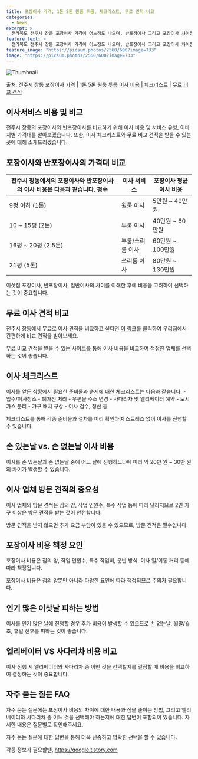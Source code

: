 ```yaml
---
title: 포장이사 가격, 1톤 5톤 원룸 투룸, 체크리스트, 무료 견적 비교
categories:
  - News
excerpt: >
  전라북도 전주시 장동 포장이사 가격이 어느정도 나오며, 반포장이사 그리고 포장이사 차이점을 알아보겠습니다. 1톤 2톤 5톤 원룸 투룸 경우 이사 비용은 어느정도 되며, 어디서 무료 비교 견적을 받아 보실 수 있는지 간단한 이사 체크리스트와 함께 알아보겠습니다.전주시 장동 포장이사 가격 무료 살펴보기 👈 클릭전주시 장동 포장이사 평균 이사 비용평수전주시 장동 평균 이사 비용원룸 이사9평 이하 (1톤)5만원 ~ 40만원투룸 이사10 ~ 15평 (2톤)40만원 ~ 60만원투룸/쓰리룸 이사16평 ~ 20평 (2.5톤)60만원 ~ 100만원쓰리룸 이사21평 (5톤) ~80만원 ~ 130만원우리집 무료 이사견적 받기 👈 클릭전주시 장동 포장이사, 반포장이사, 일반이사 비교이사 서비스 타입에 따른 차이점을 살펴보..
feature_text: >
  전라북도 전주시 장동 포장이사 가격이 어느정도 나오며, 반포장이사 그리고 포장이사 차이점을 알아보겠습니다. 1톤 2톤 5톤 원룸 투룸 경우 이사 비용은 어느정도 되며, 어디서 무료 비교 견적을 받아 보실 수 있는지 간단한 이사 체크리스트와 함께 알아보겠습니다.전주시 장동 포장이사 가격 무료 살펴보기 👈 클릭전주시 장동 포장이사 평균 이사 비용평수전주시 장동 평균 이사 비용원룸 이사9평 이하 (1톤)5만원 ~ 40만원투룸 이사10 ~ 15평 (2톤)40만원 ~ 60만원투룸/쓰리룸 이사16평 ~ 20평 (2.5톤)60만원 ~ 100만원쓰리룸 이사21평 (5톤) ~80만원 ~ 130만원우리집 무료 이사견적 받기 👈 클릭전주시 장동 포장이사, 반포장이사, 일반이사 비교이사 서비스 타입에 따른 차이점을 살펴보..
feature_image: "https://picsum.photos/2560/600?image=733"
image: "https://picsum.photos/2560/600?image=733"
---
```


![Thumbnail](https://img1.daumcdn.net/thumb/R800x0/?scode=mtistory2&fname=https%3A%2F%2Fblog.kakaocdn.net%2Fdn%2FcVqXfF%2FbtsHavejYFV%2FMB4oNvWtReVzcJqYpUBwy1%2Fimg.webp)

<p>출처: <a href="https://qoogle.tistory.com/8806" rel="dofollow">전주시 장동 포장이사 가격 | 1톤 5톤 원룸 투룸 이사 비용 | 체크리스트 | 무료 비교 견적</a> </p>

## 이사서비스 비용 및 비교

전주시 장동의 포장이사와 반포장이사를 비교하기 위해 이사 비용 및 서비스 유형, 이바지별 가격대를 알아보겠습니다. 또한, 이사 체크리스트와
무료 비교 견적을 받을 수 있는 곳에 대해 소개드리겠습니다.



## 포장이사와 반포장이사의 가격대 비교

전주시 장동에서의 포장이사와 반포장이사의 이사 비용은 다음과 같습니다.  **평수** | **이사 서비스** | **포장이사 평균 이사 비용**  
---|---|---  
9평 이하 (1톤) | 원룸 이사 | 5만원 ~ 40만원  
10 ~ 15평 (2톤) | 투룸 이사 | 40만원 ~ 60만원  
16평 ~ 20평 (2.5톤) | 투룸/쓰리룸 이사 | 60만원 ~ 100만원  
21평 (5톤) | 쓰리룸 이사 | 80만원 ~ 130만원  
  
이삿짐 포장이사, 반포장이사, 일반이사의 차이를 이해한 후에 비용을 고려하여 선택하는 것이 중요합니다.

## 무료 이사 견적 비교

전주시 장동에서 무료로 이사 견적을 비교하고 싶다면 [이 링크](https://example.com)를 클릭하여 우리집에서 간편하게 비교
견적을 받아보세요.

무료 비교 견적을 받을 수 있는 사이트를 통해 이사 비용을 비교하여 적정한 업체를 선택하는 것이 좋습니다.

## 이사 체크리스트

이사를 앞둔 상황에서 필요한 준비물과 순서에 대한 체크리스트는 다음과 같습니다. \- 입주/이사청소 \- 폐가전 처리 \- 우편물 주소 변경
\- 사다리차 및 엘리베이터 예약 \- 도시가스 분리 \- 가구 배치 구상 \- 이사 검수, 정산 등

체크리스트를 통해 각종 준비물과 절차를 미리 확인하여 스트레스 없이 이사를 진행할 수 있습니다.

## 손 있는날 vs. 손 없는날 이사 비용

이사를 손 있는날과 손 없는날 중에 어느 날에 진행하느냐에 따라 약 20만 원 ~ 30만 원의 차이가 발생할 수 있습니다.

## 이사 업체 방문 견적의 중요성

이사 업체의 방문 견적은 짐의 양, 작업 인원수, 특수 작업 등에 따라 달라지므로 2인 가구 이상은 방문 견적을 받는 것이 안전합니다.

방문 견적을 받지 않으면 추가 요금 부담이 있을 수 있으므로, 방문 견적은 필수입니다.

## 포장이사 비용 책정 요인

포장이사 비용은 짐의 양, 작업 인원수, 특수 작업비, 운반 방식, 이사 일/이동 거리 등에 따라 책정됩니다.

포장이사 비용은 짐의 양뿐만 아니라 다양한 요인에 따라 책정되므로 주의가 필요합니다.

## 인기 많은 이삿날 피하는 방법

이사를 인기 많은 날에 진행할 경우 추가 비용이 발생할 수 있으므로 손 없는날, 월말/월초, 휴일 전후를 피하는 것이 좋습니다.

## 엘리베이터 VS 사다리차 비용 비교

이사 진행 시 엘리베이터와 사다리차 중 어떤 것을 선택할지를 결정할 때 비용을 비교하여 결정하는 것이 중요합니다.

## 자주 묻는 질문 FAQ

자주 묻는 질문에는 포장이사 비용의 차이에 대한 내용과 짐을 줄이는 방법, 그리고 엘리베이터와 사다리차 중 어느 것을 선택해야 하는지에 대한
답변이 포함되어 있습니다. 자세한 내용은 질문별로 확인해주세요.

자주 묻는 질문에 대한 답변을 통해 더욱 신중하고 명확한 선택을 할 수 있습니다.



 

각종 정보가 필요할땐, <a href="https://qoogle.tistory.com" rel="dofollow">https://qoogle.tistory.com</a>


